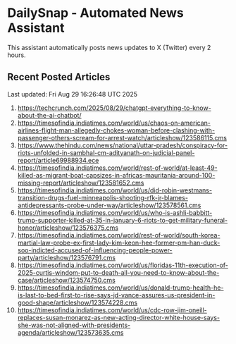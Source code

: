 # DailySnap - Automated News Assistant

This assistant automatically posts news updates to X (Twitter) every 2 hours.

## Recent Posted Articles

Last updated: Fri Aug 29 16:26:48 UTC 2025

1. https://techcrunch.com/2025/08/29/chatgpt-everything-to-know-about-the-ai-chatbot/
2. https://timesofindia.indiatimes.com/world/us/chaos-on-american-airlines-flight-man-allegedly-chokes-woman-before-clashing-with-passenger-others-scream-for-arrest-watch/articleshow/123586115.cms
3. https://www.thehindu.com/news/national/uttar-pradesh/conspiracy-for-riots-unfolded-in-sambhal-cm-adityanath-on-judicial-panel-report/article69988934.ece
4. https://timesofindia.indiatimes.com/world/rest-of-world/at-least-49-killed-as-migrant-boat-capsizes-in-africas-mauritania-around-100-missing-report/articleshow/123581652.cms
5. https://timesofindia.indiatimes.com/world/us/did-robin-westmans-transition-drugs-fuel-minneapolis-shooting-rfk-jr-blames-antidepressants-probe-under-way/articleshow/123578561.cms
6. https://timesofindia.indiatimes.com/world/us/who-is-ashli-babbitt-trump-supporter-killed-at-35-in-january-6-riots-to-get-military-funeral-honor/articleshow/123576375.cms
7. https://timesofindia.indiatimes.com/world/rest-of-world/south-korea-martial-law-probe-ex-first-lady-kim-keon-hee-former-pm-han-duck-soo-indicted-accused-of-influencing-people-power-party/articleshow/123576791.cms
8. https://timesofindia.indiatimes.com/world/us/floridas-11th-execution-of-2025-curtis-windom-put-to-death-all-you-need-to-know-about-the-case/articleshow/123574750.cms
9. https://timesofindia.indiatimes.com/world/us/donald-trump-health-he-is-last-to-bed-first-to-rise-says-jd-vance-assures-us-president-in-good-shape/articleshow/123574228.cms
10. https://timesofindia.indiatimes.com/world/us/cdc-row-jim-oneill-replaces-susan-monarez-as-new-acting-director-white-house-says-she-was-not-aligned-with-presidents-agenda/articleshow/123573635.cms
